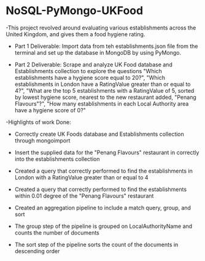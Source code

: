 # NoSQL-PyMongo-UKFood

-This project revolved around evaluating various establishments across the United Kingdom, and gives them a food hygiene rating.

- Part 1 Deliverable: Import data from teh establishments.json file from the terminal and set up the database in MongoDB by using PyMongo.

- Part 2 Deliverable: Scrape and analyze UK Food database and Establishments collection to explore the questions "Which establishments have a hygiene score equal to 20?", "Which establishments in London have a RatingValue greater than or equal to 4?", "What are the top 5 establishments with a RatingValue of 5, sorted by lowest hygiene score, nearest to the new restaurant added, "Penang Flavours"?", "How many establishments in each Local Authority area have a hygiene score of 0?"

-Highlights of work Done:  

- Correctly create UK Foods database and Establishments collection through mongoimport
  
- Insert the supplied data for the "Penang Flavours" restaurant in correctly into the establishments collection

- Created a query that correctly performed to find the establishments in London with a RatingValue greater than or equal to 4

- Created a query that correctly performed to find the establishments within 0.01 degree of the "Penang Flavours" restaurant

- Created an aggregation pipeline to include a match query, group, and sort

- The group step of the pipeline is grouped on LocalAuthorityName and counts the number of documents

- The sort step of the pipeline sorts the count of the documents in descending order 

